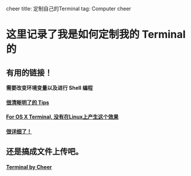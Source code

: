 cheer
title: 定制自己的Terminal
tag: Computer
cheer

# 这里记录了我是如何定制我的 Terminal 的

## 有用的链接！

**需要改变环境变量以及进行 Shell 编程**

#### [很清晰明了的 Tips](https://www.ibm.com/developerworks/linux/library/l-tip-prompt/)

#### [For OS X Terminal, 没有在Linux上产生这个效果   ](http://stevelosh.com/blog/2009/03/candy-colored-terminal/)

#### [很详细了！   ](https://askubuntu.com/questions/558280/changing-colour-of-text-and-background-of-terminal)

## 还是搞成文件上传吧。

#### [**Terminal** by Cheer](https://github.com/reehc/Then/blob/master/cheer's%20taste/terminalrc)


